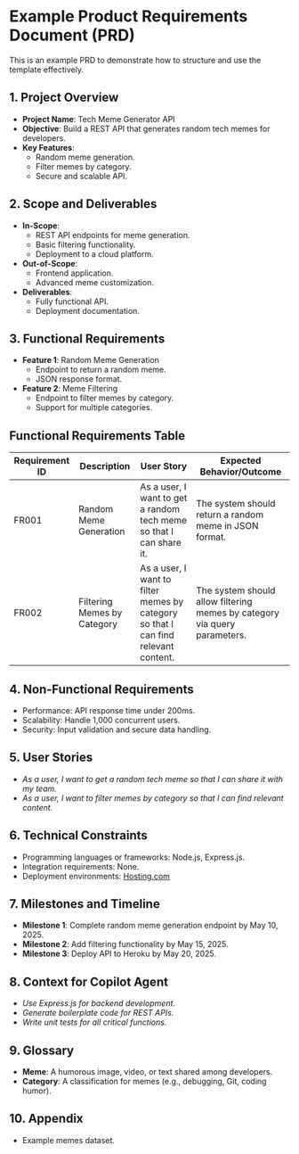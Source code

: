 # Example Product Requirements Document (PRD)

This is an example PRD to demonstrate how to structure and use the template effectively.

## 1. Project Overview

- **Project Name**: Tech Meme Generator API
- **Objective**: Build a REST API that generates random tech memes for developers.
- **Key Features**:
  - Random meme generation.
  - Filter memes by category.
  - Secure and scalable API.

## 2. Scope and Deliverables

- **In-Scope**:
  - REST API endpoints for meme generation.
  - Basic filtering functionality.
  - Deployment to a cloud platform.
- **Out-of-Scope**:
  - Frontend application.
  - Advanced meme customization.
- **Deliverables**:
  - Fully functional API.
  - Deployment documentation.

## 3. Functional Requirements

- **Feature 1**: Random Meme Generation
  - Endpoint to return a random meme.
  - JSON response format.
- **Feature 2**: Meme Filtering
  - Endpoint to filter memes by category.
  - Support for multiple categories.

## Functional Requirements Table

| Requirement ID | Description                 | User Story                                                                         | Expected Behavior/Outcome                                                 |
| -------------- | --------------------------- | ---------------------------------------------------------------------------------- | ------------------------------------------------------------------------- |
| FR001          | Random Meme Generation      | As a user, I want to get a random tech meme so that I can share it.                | The system should return a random meme in JSON format.                    |
| FR002          | Filtering Memes by Category | As a user, I want to filter memes by category so that I can find relevant content. | The system should allow filtering memes by category via query parameters. |

## 4. Non-Functional Requirements

- Performance: API response time under 200ms.
- Scalability: Handle 1,000 concurrent users.
- Security: Input validation and secure data handling.

## 5. User Stories

- _As a user, I want to get a random tech meme so that I can share it with my team._
- _As a user, I want to filter memes by category so that I can find relevant content._

## 6. Technical Constraints

- Programming languages or frameworks: Node.js, Express.js.
- Integration requirements: None.
- Deployment environments: [Hosting.com](https://hosting.com/?aid=60fb4c7d3befc&bid=9eb88ccd)

## 7. Milestones and Timeline

- **Milestone 1**: Complete random meme generation endpoint by May 10, 2025.
- **Milestone 2**: Add filtering functionality by May 15, 2025.
- **Milestone 3**: Deploy API to Heroku by May 20, 2025.

## 8. Context for Copilot Agent

- _Use Express.js for backend development._
- _Generate boilerplate code for REST APIs._
- _Write unit tests for all critical functions._

## 9. Glossary

- **Meme**: A humorous image, video, or text shared among developers.
- **Category**: A classification for memes (e.g., debugging, Git, coding humor).

## 10. Appendix

- Example memes dataset.
